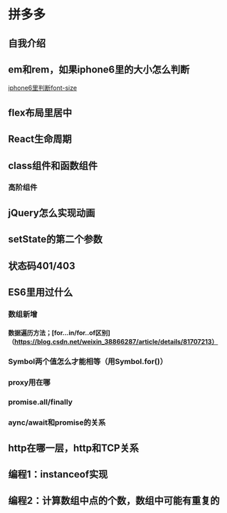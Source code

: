 # 拼多多  
## 自我介绍 
## em和rem，如果iphone6里的大小怎么判断  
[iphone6里判断font-size](https://www.cnblogs.com/axl234/p/5664297.html)  
## flex布局里居中
## React生命周期  
## class组件和函数组件  
### 高阶组件  
## jQuery怎么实现动画  
## setState的第二个参数  
## 状态码401/403  
## ES6里用过什么  
### 数组新增  
#### 数据遍历方法；[for...in/for..of区别]（https://blog.csdn.net/weixin_38866287/article/details/81707213）   
### Symbol两个值怎么才能相等（用Symbol.for()）
### proxy用在哪  
### promise.all/finally  
### aync/await和promise的关系  
## http在哪一层，http和TCP关系  
## 编程1：instanceof实现  
## 编程2：计算数组中点的个数，数组中可能有重复的  
